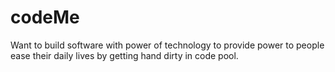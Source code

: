 codeMe
======

Want to build software with power of technology to provide power to people ease their daily lives by getting hand dirty in code pool.
